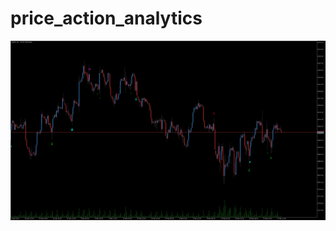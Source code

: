 # price_action_analytics

<p align="center">
  <img src="https://github.com/m4rk-lewis/price_action_analytics/blob/main/pics/US500H4.png" width="1000" title="Price Action Analytics">
</p>

